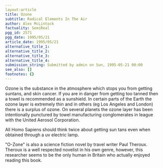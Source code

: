```yaml
---
layout:article
title: Ozone
subtitle: Radical Elements In The Air
author: Alex McLintock
factuality: SemiReal
pgg_id: 2S71
pgg_date: 1995/05/21
article_date: 1995/05/21
alternative_title_1: 
alternative_title_2: 
alternative_title_3: 
alternative_title_4: 
submission_string: Submitted by admin on Sun, 1995-05-21 00:00
see_also: []
footnotes: {}
---
```

<div>
<p>Ozone is the substance in the atmosphere which stops you from getting suntans, and skin cancer. If you are in danger from getting too tanned then a towel is recommended as a sunshield. In certain parts of the Earth the ozone layer is extremely thin and in others (eg Los Angeles and London) there is a surplus of ozone. On several planets the ozone layer has been intentionally punctured by towel manufacturing conglomerates in league with the United Aerosol Corporation.</p>
<p>All Homo Sapiens should think twice about getting sun tans even when obtained through a uv electric lamp.</p>
<p>"O-Zone" is also a science fiction novel by travel writer Paul Theroux. Theroux is a well respected novelist in his own genre, however, this researcher seems to be the only human in Britain who actually enjoyed reading this book. <!--Amazon_CLS_IM_END--></p>
</div>

